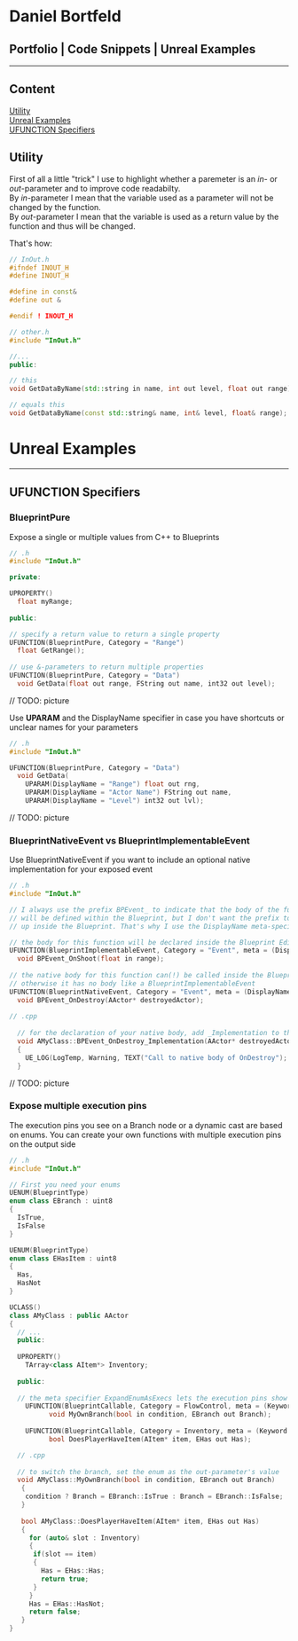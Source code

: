 # Daniel Bortfeld  

## Portfolio | Code Snippets | Unreal Examples  
***  

## Content

[Utility](#Utility)  
[Unreal Examples](#Unreal_Examples)  
[UFUNCTION Specifiers](#UFUNCTION_Specifiers)  

<a name="Utility"/>  

## Utility  
First of all a little "trick" I use to highlight whether a paremeter is an *in*- or *out*-parameter and to improve code readabilty.  
By *in*-parameter I mean that the variable used as a parameter will not be changed by the function.  
By *out*-parameter I mean that the variable is used as a return value by the function and thus will be changed.  
  

That's how:  
  
```c++
// InOut.h
#ifndef INOUT_H
#define INOUT_H

#define in const&
#define out &

#endif ! INOUT_H
```

```c++
// other.h
#include "InOut.h"

//...
public:

// this
void GetDataByName(std::string in name, int out level, float out range);

// equals this
void GetDataByName(const std::string& name, int& level, float& range);
```

<a name="Unreal_Examples"/>  

# Unreal Examples    
***  

<a name="UFUNCTION_Specifiers"/>  

## UFUNCTION Specifiers  

### BlueprintPure

Expose a single or multiple values from C++ to Blueprints

```c++
// .h
#include "InOut.h"

private:

UPROPERTY()
  float myRange;
  
public:

// specify a return value to return a single property
UFUNCTION(BlueprintPure, Category = "Range")
  float GetRange();  
  
// use &-parameters to return multiple properties
UFUNCTION(BlueprintPure, Category = "Data")
  void GetData(float out range, FString out name, int32 out level);
```

// TODO: picture

Use **UPARAM** and the DisplayName specifier in case you have shortcuts or unclear names for your parameters

```c++
// .h
#include "InOut.h"

UFUNCTION(BlueprintPure, Category = "Data")
  void GetData(
    UPARAM(DisplayName = "Range") float out rng, 
    UPARAM(DisplayName = "Actor Name") FString out name, 
    UPARAM(DisplayName = "Level") int32 out lvl);
```

// TODO: picture

### BlueprintNativeEvent vs BlueprintImplementableEvent

Use BlueprintNativeEvent if you want to include an optional native implementation for your exposed event

```c++
// .h
#include "InOut.h"

// I always use the prefix BPEvent_ to indicate that the body of the function 
// will be defined within the Blueprint, but I don't want the prefix to show 
// up inside the Blueprint. That's why I use the DisplayName meta-specifier

// the body for this function will be declared inside the Blueprint Editor
UFUNCTION(BlueprintImplementableEvent, Category = "Event", meta = (DisplayName = "OnShoot"))
  void BPEvent_OnShoot(float in range);
  
// the native body for this function can(!) be called inside the Blueprint Editor
// otherwise it has no body like a BlueprintImplementableEvent
UFUNCTION(BlueprintNativeEvent, Category = "Event", meta = (DisplayName = "OnShoot"))
  void BPEvent_OnDestroy(AActor* destroyedActor);
  
// .cpp
  
  // for the declaration of your native body, add _Implementation to the function name
  void AMyClass::BPEvent_OnDestroy_Implementation(AActor* destroyedActor)
  {
    UE_LOG(LogTemp, Warning, TEXT("Call to native body of OnDestroy");
  }
```

// TODO: picture

### Expose multiple execution pins

The execution pins you see on a Branch node or a dynamic cast are based on enums. You can create your own functions with multiple execution pins on the output side

```c++
// .h
#include "InOut.h"

// First you need your enums
UENUM(BlueprintType)
enum class EBranch : uint8
{
  IsTrue,
  IsFalse
}

UENUM(BlueprintType)
enum class EHasItem : uint8
{
  Has,
  HasNot
}

UCLASS()
class AMyClass : public AActor
{
  // ...
  public:
  
  UPROPERTY()
    TArray<class AItem*> Inventory;
    
  public:
  
  // the meta specifier ExpandEnumAsExecs lets the execution pins show up in the Blueprint Editor
  	UFUNCTION(BlueprintCallable, Category = FlowControl, meta = (Keyword = "if", ExpandEnumAsExecs="Branch"))
		  void MyOwnBranch(bool in condition, EBranch out Branch);
    
    UFUNCTION(BlueprintCallable, Category = Inventory, meta = (Keyword = "has", ExpandEnumAsExecs="Branch"))
		  bool DoesPlayerHaveItem(AItem* item, EHas out Has);
```

```c++
  // .cpp
  
  // to switch the branch, set the enum as the out-parameter's value
  void AMyClass::MyOwnBranch(bool in condition, EBranch out Branch)
   {
    condition ? Branch = EBranch::IsTrue : Branch = EBranch::IsFalse;
   }
   
   bool AMyClass::DoesPlayerHaveItem(AItem* item, EHas out Has)
   {
     for (auto& slot : Inventory)
     {
      if(slot == item)
      {
        Has = EHas::Has;
        return true;
      }
     }
     Has = EHas::HasNot;
     return false;
   }
}
```
